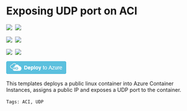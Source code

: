 # Exposing UDP port on ACI

<IMG SRC="https://azbotstorage.blob.core.windows.net/badges/201-aci-udp/PublicLastTestDate.svg" />&nbsp;
<IMG SRC="https://azbotstorage.blob.core.windows.net/badges/201-aci-udp/PublicDeployment.svg" />&nbsp;

<IMG SRC="https://azbotstorage.blob.core.windows.net/badges/201-aci-udp/FairfaxLastTestDate.svg" />&nbsp;
<IMG SRC="https://azbotstorage.blob.core.windows.net/badges/201-aci-udp/FairfaxDeployment.svg" />&nbsp;

<IMG SRC="https://azbotstorage.blob.core.windows.net/badges/201-aci-udp/BestPracticeResult.svg" />&nbsp;
<IMG SRC="https://azbotstorage.blob.core.windows.net/badges/201-aci-udp/CredScanResult.svg" />&nbsp;

<a href="https://portal.azure.com/#create/Microsoft.Template/uri/https://raw.githubusercontent.com/Azure/azure-quickstart-templates/201-aci-udp/azuredeploy.json" target="_blank">
<img src="https://raw.githubusercontent.com/Azure/azure-quickstart-templates/master/1-CONTRIBUTION-GUIDE/images/deploytoazure.png"/>
</a>

This templates deploys a public  linux container into Azure Container Instances, assigns a public IP and exposes a UDP port to the container.

`Tags: ACI, UDP`
